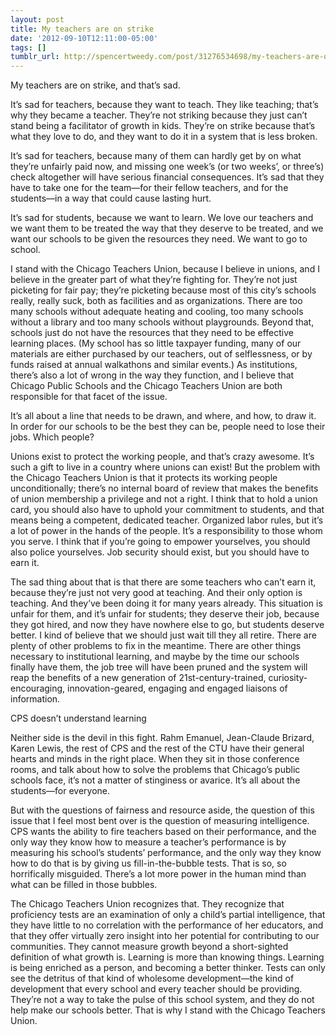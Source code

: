 ```yaml
---
layout: post
title: My teachers are on strike
date: '2012-09-10T12:11:00-05:00'
tags: []
tumblr_url: http://spencertweedy.com/post/31276534698/my-teachers-are-on-strike
---
```

My teachers are on strike, and that’s sad.

It’s sad for teachers, because they want to teach. They like teaching; that’s why they became a teacher. They’re not striking because they just can’t stand being a facilitator of growth in kids. They’re on strike because that’s what they love to do, and they want to do it in a system that is less broken.

It’s sad for teachers, because many of them can hardly get by on what they’re unfairly paid now, and missing one week’s (or two weeks’, or three’s) check altogether will have serious financial consequences. It’s sad that they have to take one for the team—for their fellow teachers, and for the students—in a way that could cause lasting hurt.

It’s sad for students, because we want to learn. We love our teachers and we want them to be treated the way that they deserve to be treated, and we want our schools to be given the resources they need. We want to go to school.

I stand with the Chicago Teachers Union, because I believe in unions, and I believe in the greater part of what they’re fighting for. They’re not just picketing for fair pay; they’re picketing because most of this city’s schools really, really suck, both as facilities and as organizations. There are too many schools without adequate heating and cooling, too many schools without a library and too many schools without playgrounds. Beyond that, schools just do not have the resources that they need to be effective learning places. (My school has so little taxpayer funding, many of our materials are either purchased by our teachers, out of selflessness, or by funds raised at annual walkathons and similar events.) As institutions, there’s also a lot of wrong in the way they function, and I believe that Chicago Public Schools and the Chicago Teachers Union are both responsible for that facet of the issue.

It’s all about a line that needs to be drawn, and where, and how, to draw it. In order for our schools to be the best they can be, people need to lose their jobs. Which people?

Unions exist to protect the working people, and that’s crazy awesome. It’s such a gift to live in a country where unions can exist! But the problem with the Chicago Teachers Union is that it protects its working people unconditionally; there’s no internal board of review that makes the benefits of union membership a privilege and not a right. I think that to hold a union card, you should also have to uphold your commitment to students, and that means being a competent, dedicated teacher. Organized labor rules, but it’s a lot of power in the hands of the people. It’s a responsibility to those whom you serve. I think that if you’re going to empower yourselves, you should also police yourselves. Job security should exist, but you should have to earn it.

The sad thing about that is that there are some teachers who can’t earn it, because they’re just not very good at teaching. And their only option is teaching. And they’ve been doing it for many years already. This situation is unfair for them, and it’s unfair for students; they deserve their job, because they got hired, and now they have nowhere else to go, but students deserve better. I kind of believe that we should just wait till they all retire. There are plenty of other problems to fix in the meantime. There are other things necessary to institutional learning, and maybe by the time our schools finally have them, the job tree will have been pruned and the system will reap the benefits of a new generation of 21st-century-trained, curiosity-encouraging, innovation-geared, engaging and engaged liaisons of information.

CPS doesn’t understand learning

Neither side is the devil in this fight. Rahm Emanuel, Jean-Claude Brizard, Karen Lewis, the rest of CPS and the rest of the CTU have their general hearts and minds in the right place. When they sit in those conference rooms, and talk about how to solve the problems that Chicago’s public schools face, it’s not a matter of stinginess or avarice. It’s all about the students—for everyone.

But with the questions of fairness and resource aside, the question of this issue that I feel most bent over is the question of measuring intelligence. CPS wants the ability to fire teachers based on their performance, and the only way they know how to measure a teacher’s performance is by measuring his school’s students’ performance, and the only way they know how to do that is by giving us fill-in-the-bubble tests. That is so, so horrifically misguided. There’s a lot more power in the human mind than what can be filled in those bubbles.

The Chicago Teachers Union recognizes that. They recognize that proficiency tests are an examination of only a child’s partial intelligence, that they have little to no correlation with the performance of her educators, and that they offer virtually zero insight into her potential for contributing to our communities. They cannot measure growth beyond a short-sighted definition of what growth is. Learning is more than knowing things. Learning is being enriched as a person, and becoming a better thinker. Tests can only see the detritus of that kind of wholesome development—the kind of development that every school and every teacher should be providing. They’re not a way to take the pulse of this school system, and they do not help make our schools better. That is why I stand with the Chicago Teachers Union.
